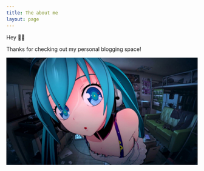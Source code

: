 ```yaml
---
title: The about me
layout: page
---
```


Hey 👋😁

Thanks for checking out my personal blogging space!

![](../assets/images/about/153_131101165323_1.jpg)




